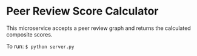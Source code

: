 # Peer Review Score Calculator

This microservice accepts a peer review graph and returns the calculated composite scores.

To run: `$ python server.py`
